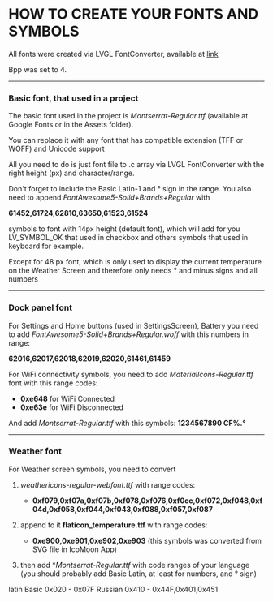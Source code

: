 # HOW TO CREATE YOUR FONTS AND SYMBOLS

All fonts were created via LVGL FontConverter, available at [link](https://lvgl.io/tools/fontconverter)

Bpp was set to 4.

---
### Basic font, that used in a project

The basic font used in the project is *Montserrat-Regular.ttf* (available at Google Fonts or in the Assets folder).

You can replace it with any font that has compatible extension (TFF or WOFF) and Unicode support

All you need to do is just font file to .c array via LVGL FontConverter with the right height (px) and character/range. 

Don't forget to include the Basic Latin-1 and ° sign in the range.  You also need to append *FontAwesome5-Solid+Brands+Regular* with 

**61452,61724,62810,63650,61523,61524**

symbols to font with 14px height (default font), which will add for you LV_SYMBOL_OK that used in checkbox and others symbols that used in keyboard for example.

Except for 48 px font, which is only used to display the current temperature on the Weather Screen and therefore only needs ° and minus signs and all numbers

---
### Dock panel font

For Settings and Home buttons (used in SettingsScreen), Battery you need to add *FontAwesome5-Solid+Brands+Regular.woff* with this numbers in range:

**62016,62017,62018,62019,62020,61461,61459**

For WiFi connectivity symbols, you need to add *MaterialIcons-Regular.ttf* font with this range codes:
- **0xe648** for WiFi Connected
- **0xe63e** for WiFi Disconnected
  
And add *Montserrat-Regular.ttf* with this symbols:
**1234567890 CF%.°**

---
### Weather font

For Weather screen symbols, you need to convert 
1. *weathericons-regular-webfont.ttf* with range codes:
   - **0xf079,0xf07a,0xf07b,0xf078,0xf076,0xf0cc,0xf072,0xf048,0xf04d,0xf058,0xf044,0xf043,0xf088,0xf057,0xf087**
  
2. append to it **flaticon_temperature.ttf** with range codes:
    - **0xe900,0xe901,0xe902,0xe903** (this symbols was converted from SVG file in IcoMoon App)
3. then add **Montserrat-Regular.ttf* with code ranges of your language (you should probably add Basic Latin, at least for numbers, and ° sign)

latin Basic 0x020 - 0x07F
Russian 0x410 - 0x44F,0x401,0x451